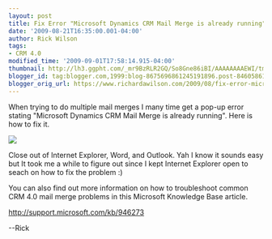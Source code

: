 ```yaml
---
layout: post
title: Fix Error "Microsoft Dynamics CRM Mail Merge is already running"
date: '2009-08-21T16:35:00.001-04:00'
author: Rick Wilson
tags:
- CRM 4.0
modified_time: '2009-09-01T17:58:14.915-04:00'
thumbnail: http://lh3.ggpht.com/_mr9BzRLR2GQ/So8Gne86iBI/AAAAAAAAEWI/tmmoO2cX8Co/s72-c/mailmergealreadyrunning%281%29.jpg
blogger_id: tag:blogger.com,1999:blog-8675696861245191896.post-8460586128922466324
blogger_orig_url: https://www.richardawilson.com/2009/08/fix-error-microsoft-dynamics-crm-mail.html
---
```



When trying to do multiple mail merges I many time get a pop-up error stating "Microsoft Dynamics CRM Mail Merge is already running". Here is how to fix it.   

[![](http://lh3.ggpht.com/_mr9BzRLR2GQ/So8Gne86iBI/AAAAAAAAEWI/tmmoO2cX8Co/s400/mailmergealreadyrunning%281%29.jpg)](http://lh3.ggpht.com/_mr9BzRLR2GQ/So8Gne86iBI/AAAAAAAAEWI/tmmoO2cX8Co/s600/mailmergealreadyrunning%281%29.jpg)

Close out of Internet Explorer, Word, and Outlook. Yah I know it sounds easy but It took me a while to figure out since I kept Internet Explorer open to seach on how to fix the problem :)    

You can also find out more information on how to troubleshoot common CRM 4.0 mail merge problems in this Microsoft Knowledge Base article.    

http://support.microsoft.com/kb/946273    

--Rick

